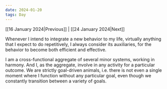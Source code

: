 ```yaml
---
date: 2024-01-20
tags: Day
---
```


[[16 January 2024|Previous]] | [[24 January 2024|Next]]

Whenever I intend to integrate a new behavior to my life, virtually anything that I expect to do repetitively, I always consider its auxiliaries, for the behavior to become both efficient and effective. 

I am a cross-functional aggregate of several minor systems, working in harmony. And I, as the aggregate, involve in any activity for a particular outcome. We are strictly goal-driven animals, i.e. there is not even a single moment where I function without any particular goal, even though we constantly transition between a variety of goals.